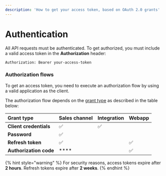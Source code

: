 ```yaml
---
description: 'How to get your access token, based on OAuth 2.0 grants'
---
```


# Authentication

All API requests must be authenticated. To get authorized, you must include a valid access token in the **Authorization** header:

```http
Authorization: Bearer your-access-token
```

### Authorization flows

To get an access token, you need to execute an authorization flow by using a valid application as the client. 

The authorization flow depends on the [grant type](https://oauth.net/2/grant-types/) as described in the table below:

| Grant type | Sales channel | Integration | Webapp |
| :--- | :--- | :--- | :--- |
| **Client credentials** | ✅ | ✅ |  |
| **Password** | ✅ |  |  |
| **Refresh token** | ✅ |  | ✅ |
| **Authorization code** | \*\*\*\* |  | ✅ |

{% hint style="warning" %}
For security reasons, access tokens expire after **2 hours**. Refresh tokens expire after **2 weeks**.
{% endhint %}

